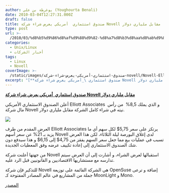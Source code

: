 ```yaml
---
author: يوغرطة بن علي (Youghourta Benali)
date: 2010-03-04T12:27:31.000Z
draft: false
title: صندوق استثماري  أمريكي يعرض شراء شركة Novell مقابل ملياري دولار
type: post
url: >-
  /2010/03/%d8%b5%d9%86%d8%af%d9%88%d9%82-%d8%a7%d8%b3%d8%aa%d8%ab%d9%85%d8%a7%d8%b1%d9%8a-%d8%a3%d9%85%d8%b1%d9%8a%d9%83%d9%8a-%d9%8a%d8%b9%d8%b1%d8%b6-%d8%b4%d8%b1%d8%a7%d8%a1-%d8%b4%d8%b1%d9%83%d8%a9-novell/
categories:
  - Unix/Linux
  - أخبار الشركات
tags:
  - Linux
  - Novell
coverImage: >-
  /static/images/صندوق-استثماري-أمريكي-يعرض-شراء-شركة-novell/Novell-Elliott-Associates.jpg
excerpt: "[**صندوق استثماري \_أمريكي يعرض شراء شركة Novell مقابل ملياري دولار**](https://www.it-scoop.com/2010/03/%d8%b5%d9%86%d8%af%d9%88%d9%82-%d8%a7%d8%b3%d8%aa%d8%ab%d9%85%d8%a7%d8%b1%d9%8a-%d8%a3%d9%85%d8%b1%d9%8a%d9%83%d9%8a-%d9%8a%d8%b9%d8%b1%d8%b6-%d8%b4%d8%b1%d8%a7%d8%a1-%d8%b4%d8%b1%d9%83%d8%a9-novell/)\n\nأعلن الصندوق الاستثماري الأمريكي Elliott Associates \_و الذي يملك 8,5% \_من رأس مال شركة Novell نيته في شراء كامل الشركة مقابل ملياري دولار.\n\n\n\nالعرض المقدم من طرف Elliott Associates يرتكز على سعر"
---
```

[**صندوق استثماري  أمريكي يعرض شراء شركة Novell مقابل ملياري دولار**](https://www.it-scoop.com/2010/03/%d8%b5%d9%86%d8%af%d9%88%d9%82-%d8%a7%d8%b3%d8%aa%d8%ab%d9%85%d8%a7%d8%b1%d9%8a-%d8%a3%d9%85%d8%b1%d9%8a%d9%83%d9%8a-%d9%8a%d8%b9%d8%b1%d8%b6-%d8%b4%d8%b1%d8%a7%d8%a1-%d8%b4%d8%b1%d9%83%d8%a9-novell/)

أعلن الصندوق الاستثماري الأمريكي Elliott Associates  و الذي يملك 8,5%  من رأس مال شركة Novell نيته في شراء كامل الشركة مقابل ملياري دولار.

![](/static/images/صندوق-استثماري-أمريكي-يعرض-شراء-شركة-novell/Novell-Elliott-Associates.jpg)

العرض المقدم من طرف Elliott Associates يرتكز على سعر 5,75$ لكل سهم أي ما يزيد بـ 21% عن سعر أسهم Novell لدى إغلاق البورصة ليلة الثلاثاء، لكن هذا العرض تسبب في عمليات بيع مما جعل سعر السهم يفقز من 4,75$ إلى 6,15$ و هذا سيدفع دون شك الصندوق الاستثماري إلى إعادة تكييف عرضه وفق المعطيات الجديدة.

من جهتها أعلنت شركة Novell استقبالها لعرض الشراء، و أشارت إلى أن العرض سيتم تدارسه مع مستشاريها الاقتصاديين و القانونيين قبل الرد عليه.

للتذكير فإن شركة Novell هي الشركة القائمة على توزيعة OpenSuse إضافة و ترعى جملة من المشاريع في عالم المصادر المفتوحة كـ MoonLight و Mono.

[المصدر](http://online.wsj.com/article/SB10001424052748704548604575097973573986234.html?mod=WSJ_latestheadlines)
